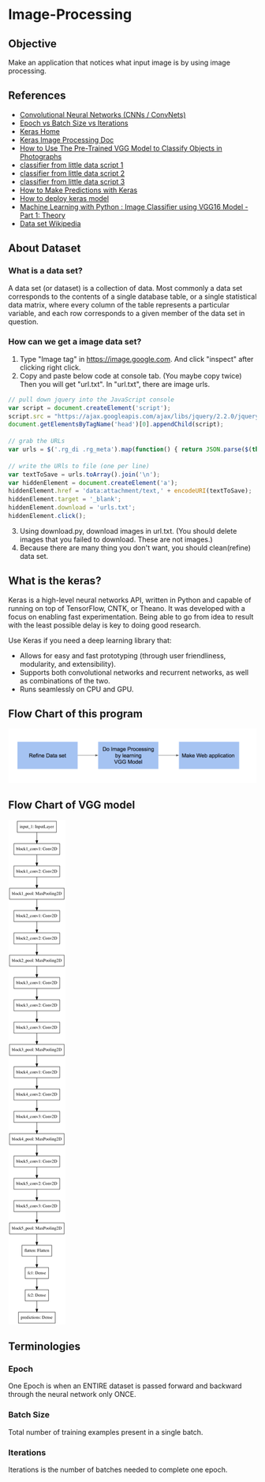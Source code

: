 # Image-Processing
## Objective
Make an application that notices what input image is by using image processing.

## References
* [Convolutional Neural Networks (CNNs / ConvNets)](http://cs231n.github.io/convolutional-networks/)
* [Epoch vs Batch Size vs Iterations](https://towardsdatascience.com/epoch-vs-iterations-vs-batch-size-4dfb9c7ce9c9)
* [Keras Home](https://keras.io/)
* [Keras Image Processing Doc](https://keras.io/preprocessing/image/)
* [How to Use The Pre-Trained VGG Model to Classify Objects in Photographs](https://machinelearningmastery.com/use-pre-trained-vgg-model-classify-objects-photographs/)
* [classifier from little data script 1](https://gist.github.com/fchollet/0830affa1f7f19fd47b06d4cf89ed44d)
* [classifier from little data script 2](https://gist.github.com/fchollet/f35fbc80e066a49d65f1688a7e99f069)
* [classifier from little data script 3](https://gist.github.com/fchollet/7eb39b44eb9e16e59632d25fb3119975)
* [How to Make Predictions with Keras](https://machinelearningmastery.com/how-to-make-classification-and-regression-predictions-for-deep-learning-models-in-keras/)
* [How to deploy keras model](https://www.youtube.com/watch?v=f6Bf3gl4hWY)
* [Machine Learning with Python : Image Classifier using VGG16 Model - Part 1: Theory](https://www.techkingdom.org/single-post/2017/11/07/Machine-Learning-with-Python-Image-Classifier-using-VGG16-Model---Coming-Soon)
* [Data set Wikipedia](https://en.wikipedia.org/wiki/Data_set)

## About Dataset
### What is a data set?
A data set (or dataset) is a collection of data. Most commonly a data set corresponds to the contents of a single database table, or a single statistical data matrix, where every column of the table represents a particular variable, and each row corresponds to a given member of the data set in question.

### How can we get a image data set?
1. Type "Image tag" in https://image.google.com. And click "inspect" after clicking right click.
2. Copy and paste below code at console tab. (You maybe copy twice) Then you will get "url.txt".
In "url.txt", there are image urls.
``` javascript
// pull down jquery into the JavaScript console
var script = document.createElement('script');
script.src = "https://ajax.googleapis.com/ajax/libs/jquery/2.2.0/jquery.min.js";
document.getElementsByTagName('head')[0].appendChild(script);

// grab the URLs
var urls = $('.rg_di .rg_meta').map(function() { return JSON.parse($(this).text()).ou; });

// write the URls to file (one per line)
var textToSave = urls.toArray().join('\n');
var hiddenElement = document.createElement('a');
hiddenElement.href = 'data:attachment/text,' + encodeURI(textToSave);
hiddenElement.target = '_blank';
hiddenElement.download = 'urls.txt';
hiddenElement.click();
```
3. Using download.py, download images in url.txt. (You should delete images that you failed to download. These are not images.)
4. Because there are many thing you don't want, you should clean(refine) data set.

## What is the keras?
Keras is a high-level neural networks API, written in Python and capable of
running on top of TensorFlow, CNTK, or Theano. It was developed with a focus
on enabling fast experimentation. Being able to go from idea to result with
the least possible delay is key to doing good research.

Use Keras if you need a deep learning library that:

* Allows for easy and fast prototyping (through user friendliness, modularity, and extensibility).
* Supports both convolutional networks and recurrent networks, as well as combinations of the two.
* Runs seamlessly on CPU and GPU.

## Flow Chart of this program
![Flow chart of this program](/images/flow_chart.png?raw=true)

## Flow Chart of VGG model
![Flow chart of VGG model](/images/Plot-of-Layers-in-the-VGG-Model.png?raw=true)

## Terminologies
### Epoch
One Epoch is when an ENTIRE dataset is passed forward and backward through the neural network only ONCE.

### Batch Size
Total number of training examples present in a single batch.

### Iterations
Iterations is the number of batches needed to complete one epoch.

